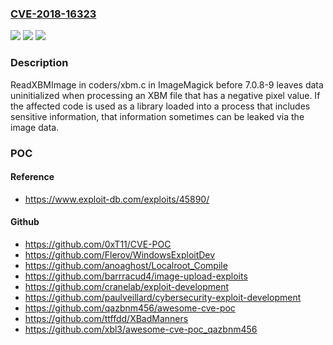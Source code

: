 ### [CVE-2018-16323](https://cve.mitre.org/cgi-bin/cvename.cgi?name=CVE-2018-16323)
![](https://img.shields.io/static/v1?label=Product&message=n%2Fa&color=blue)
![](https://img.shields.io/static/v1?label=Version&message=n%2Fa&color=blue)
![](https://img.shields.io/static/v1?label=Vulnerability&message=n%2Fa&color=brighgreen)

### Description

ReadXBMImage in coders/xbm.c in ImageMagick before 7.0.8-9 leaves data uninitialized when processing an XBM file that has a negative pixel value. If the affected code is used as a library loaded into a process that includes sensitive information, that information sometimes can be leaked via the image data.

### POC

#### Reference
- https://www.exploit-db.com/exploits/45890/

#### Github
- https://github.com/0xT11/CVE-POC
- https://github.com/Flerov/WindowsExploitDev
- https://github.com/anoaghost/Localroot_Compile
- https://github.com/barrracud4/image-upload-exploits
- https://github.com/cranelab/exploit-development
- https://github.com/paulveillard/cybersecurity-exploit-development
- https://github.com/qazbnm456/awesome-cve-poc
- https://github.com/ttffdd/XBadManners
- https://github.com/xbl3/awesome-cve-poc_qazbnm456

